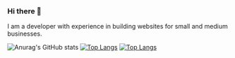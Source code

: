 ### Hi there 👋
I am a developer with experience in building websites for small and medium businesses.

<!--
**jorgelucasjs/jorgelucasjs** is a ✨ _special_ ✨ repository because its `README.md` (this file) appears on your GitHub profile.

Here are some ideas to get you started:

- 🔭 At the moment I work at ToqueMedia, as a web developer.
-->
![Anurag's GitHub stats](https://github-readme-stats.vercel.app/api?username=jorgelucasjs&count_private=true&show_icons=true&theme=radical)
[![Top Langs](https://github-readme-stats.vercel.app/api/top-langs/?username=jorgelucasjs)](https://github.com/anuraghazra/github-readme-stats)
[![Top Langs](https://github-readme-stats.vercel.app/api/top-langs/?username=jorgelucasjs&layout=compact)](https://github.com/anuraghazra/github-readme-stats)
